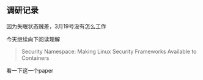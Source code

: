## 调研记录
因为失眠状态贼差，3月19号没有怎么工作

今天继续向下阅读理解

> Security Namespace: Making Linux Security Frameworks Available to Containers

看一下这一个paper